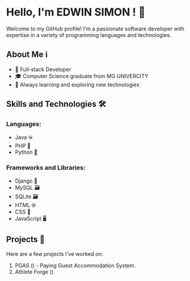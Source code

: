 # Hello, I'm EDWIN SIMON ! 👋

Welcome to my GitHub profile! I'm a passionate software developer with expertise in a variety of programming languages and technologies.

## About Me ℹ️

- 🚀 Full-stack Developer
- 🎓 Computer Science graduate from MG UNIVERCITY
- 🌱 Always learning and exploring new technologies

## Skills and Technologies 🛠️

### Languages:
- Java ☕
- PHP 🐘
- Python 🐍

### Frameworks and Libraries:
- Django 🐍
- MySQL 🗃️
- SQLite 🗃️
- HTML 🌐
- CSS 🎨
- JavaScript 🖥️

## Projects 🚀

Here are a few projects I've worked on:

1. PGAS () - Paying Guest Accommodation System. 
2. Athlete Forge ()
